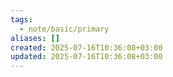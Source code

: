 ```yaml
---
tags:
  - note/basic/primary
aliases: []
created: 2025-07-16T10:36:08+03:00
updated: 2025-07-16T10:36:08+03:00
---
```



